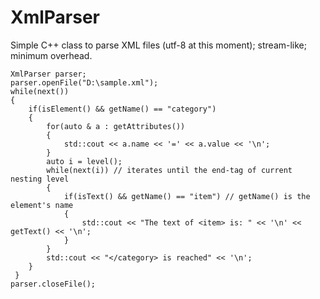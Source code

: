 # XmlParser
Simple C++ class to parse XML files (utf-8 at this moment); stream-like; minimum overhead.

    XmlParser parser;
    parser.openFile("D:\sample.xml");
    while(next())
    {
        if(isElement() && getName() == "category")
        {
            for(auto & a : getAttributes())
            { 
                std::cout << a.name << '=' << a.value << '\n';
            }
            auto i = level();
            while(next(i)) // iterates until the end-tag of current nesting level
            {
                if(isText() && getName() == "item") // getName() is the element's name
                {
                    std::cout << "The text of <item> is: " << '\n' << getText() << '\n';
                }
            }
            std::cout << "</category> is reached" << '\n';
        }
     }
    parser.closeFile(); 
